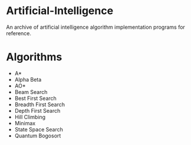 # Artificial-Intelligence
An archive of artificial intelligence algorithm implementation programs for reference.

# Algorithms
- A*
- Alpha Beta
- AO*
- Beam Search
- Best First Search
- Breadth First Search
- Depth First Search
- Hill Climbing
- Minimax
- State Space Search
- Quantum Bogosort
